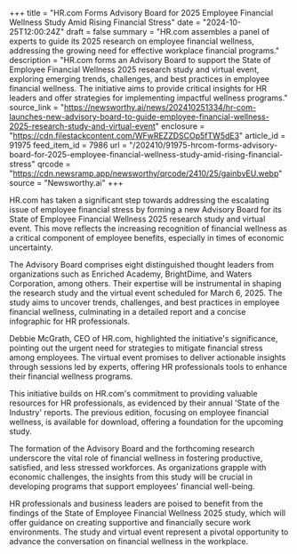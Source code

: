 +++
title = "HR.com Forms Advisory Board for 2025 Employee Financial Wellness Study Amid Rising Financial Stress"
date = "2024-10-25T12:00:24Z"
draft = false
summary = "HR.com assembles a panel of experts to guide its 2025 research on employee financial wellness, addressing the growing need for effective workplace financial programs."
description = "HR.com forms an Advisory Board to support the State of Employee Financial Wellness 2025 research study and virtual event, exploring emerging trends, challenges, and best practices in employee financial wellness. The initiative aims to provide critical insights for HR leaders and offer strategies for implementing impactful wellness programs."
source_link = "https://newsworthy.ai/news/202410251334/hr-com-launches-new-advisory-board-to-guide-employee-financial-wellness-2025-research-study-and-virtual-event"
enclosure = "https://cdn.filestackcontent.com/WFwREZZDSCOp5fTW5dE3"
article_id = 91975
feed_item_id = 7986
url = "/202410/91975-hrcom-forms-advisory-board-for-2025-employee-financial-wellness-study-amid-rising-financial-stress"
qrcode = "https://cdn.newsramp.app/newsworthy/qrcode/2410/25/gainbvEU.webp"
source = "Newsworthy.ai"
+++

<p>HR.com has taken a significant step towards addressing the escalating issue of employee financial stress by forming a new Advisory Board for its State of Employee Financial Wellness 2025 research study and virtual event. This move reflects the increasing recognition of financial wellness as a critical component of employee benefits, especially in times of economic uncertainty.</p><p>The Advisory Board comprises eight distinguished thought leaders from organizations such as Enriched Academy, BrightDime, and Waters Corporation, among others. Their expertise will be instrumental in shaping the research study and the virtual event scheduled for March 6, 2025. The study aims to uncover trends, challenges, and best practices in employee financial wellness, culminating in a detailed report and a concise infographic for HR professionals.</p><p>Debbie McGrath, CEO of HR.com, highlighted the initiative's significance, pointing out the urgent need for strategies to mitigate financial stress among employees. The virtual event promises to deliver actionable insights through sessions led by experts, offering HR professionals tools to enhance their financial wellness programs.</p><p>This initiative builds on HR.com's commitment to providing valuable resources for HR professionals, as evidenced by their annual 'State of the Industry' reports. The previous edition, focusing on employee financial wellness, is available for download, offering a foundation for the upcoming study.</p><p>The formation of the Advisory Board and the forthcoming research underscore the vital role of financial wellness in fostering productive, satisfied, and less stressed workforces. As organizations grapple with economic challenges, the insights from this study will be crucial in developing programs that support employees' financial well-being.</p><p>HR professionals and business leaders are poised to benefit from the findings of the State of Employee Financial Wellness 2025 study, which will offer guidance on creating supportive and financially secure work environments. The study and virtual event represent a pivotal opportunity to advance the conversation on financial wellness in the workplace.</p>